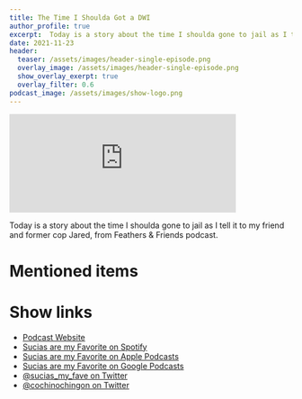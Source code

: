 ```yaml
---
title: The Time I Shoulda Got a DWI
author_profile: true
excerpt:  Today is a story about the time I shoulda gone to jail as I tell it to my friend and former cop Jared, from Feathers & Friends podcast.
date: 2021-11-23
header:
  teaser: /assets/images/header-single-episode.png
  overlay_image: /assets/images/header-single-episode.png
  show_overlay_exerpt: true
  overlay_filter: 0.6
podcast_image: /assets/images/show-logo.png
---
```


<iframe src='https://embed.podcasts.apple.com/us/podcast/the-time-i-shoulda-gone-to-jail/id1548173787?i=1000542923618&itsct=podcast_box_player&itscg=30200&ls=1&amp;theme=dark' width='80%' height='175' frameborder='0' allowtransparency='true' allow='encrypted-media'></iframe>

Today is a story about the time I shoulda gone to jail as I tell it to my friend and former cop Jared, from Feathers & Friends podcast.

# Mentioned items



# Show links

* <i class=fas fa-link></i> [Podcast Website](https://cochinochingon.com)
* <i class=fab fa-spotify></i> [Sucias are my Favorite on Spotify](https://open.spotify.com/show/3XjoipCU3QzeIaQAAQpBdW)
* <i class=fas fa-podcast></i> [Sucias are my Favorite on Apple Podcasts](https://podcasts.apple.com/us/podcast/sucias-are-my-favorite/id1548173787)
* <i class=fab fa-google-play></i> [Sucias are my Favorite on Google Podcasts](https://podcasts.google.com/feed/aHR0cHM6Ly9hbmNob3IuZm0vcy80MjI0YzYzYy9wb2RjYXN0L3Jzcw==)
* <i class=fab fa-twitter></i> [@sucias_my_fave on Twitter](https://twitter.com/sucias_my_fave)
* <i class=fab fa-twitter></i> [@cochinochingon on Twitter](https://twitter.com/cochinochingon)
